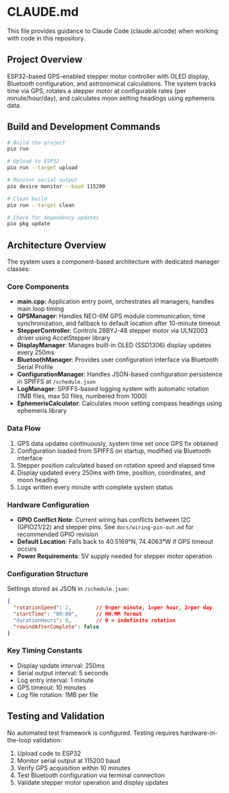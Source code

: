 # CLAUDE.md

This file provides guidance to Claude Code (claude.ai/code) when working with code in this repository.

## Project Overview

ESP32-based GPS-enabled stepper motor controller with OLED display, Bluetooth configuration, and astronomical calculations. The system tracks time via GPS, rotates a stepper motor at configurable rates (per minute/hour/day), and calculates moon setting headings using ephemeris data.

## Build and Development Commands

```bash
# Build the project
pio run

# Upload to ESP32
pio run --target upload

# Monitor serial output
pio device monitor --baud 115200

# Clean build
pio run --target clean

# Check for dependency updates
pio pkg update
```

## Architecture Overview

The system uses a component-based architecture with dedicated manager classes:

### Core Components

- **main.cpp**: Application entry point, orchestrates all managers, handles main loop timing
- **GPSManager**: Handles NEO-6M GPS module communication, time synchronization, and fallback to default location after 10-minute timeout
- **StepperController**: Controls 28BYJ-48 stepper motor via ULN2003 driver using AccelStepper library
- **DisplayManager**: Manages built-in OLED (SSD1306) display updates every 250ms
- **BluetoothManager**: Provides user configuration interface via Bluetooth Serial Profile
- **ConfigurationManager**: Handles JSON-based configuration persistence in SPIFFS at `/schedule.json`
- **LogManager**: SPIFFS-based logging system with automatic rotation (1MB files, max 50 files, numbered from 1000)
- **EphemerisCalculator**: Calculates moon setting compass headings using ephemeris library

### Data Flow

1. GPS data updates continuously, system time set once GPS fix obtained
2. Configuration loaded from SPIFFS on startup, modified via Bluetooth interface  
3. Stepper position calculated based on rotation speed and elapsed time
4. Display updated every 250ms with time, position, coordinates, and moon heading
5. Logs written every minute with complete system status

### Hardware Configuration

- **GPIO Conflict Note**: Current wiring has conflicts between I2C (GPIO21/22) and stepper pins. See `docs/wiring-pin-out.md` for recommended GPIO revision
- **Default Location**: Falls back to 40.5169°N, 74.4063°W if GPS timeout occurs
- **Power Requirements**: 5V supply needed for stepper motor operation

### Configuration Structure

Settings stored as JSON in `/schedule.json`:
```json
{
  "rotationSpeed": 2,        // 0=per minute, 1=per hour, 2=per day  
  "startTime": "00:00",      // HH:MM format
  "durationHours": 0,        // 0 = indefinite rotation
  "rewindAfterComplete": false
}
```

### Key Timing Constants

- Display update interval: 250ms
- Serial output interval: 5 seconds  
- Log entry interval: 1 minute
- GPS timeout: 10 minutes
- Log file rotation: 1MB per file

## Testing and Validation

No automated test framework is configured. Testing requires hardware-in-the-loop validation:

1. Upload code to ESP32
2. Monitor serial output at 115200 baud
3. Verify GPS acquisition within 10 minutes
4. Test Bluetooth configuration via terminal connection
5. Validate stepper motor operation and display updates